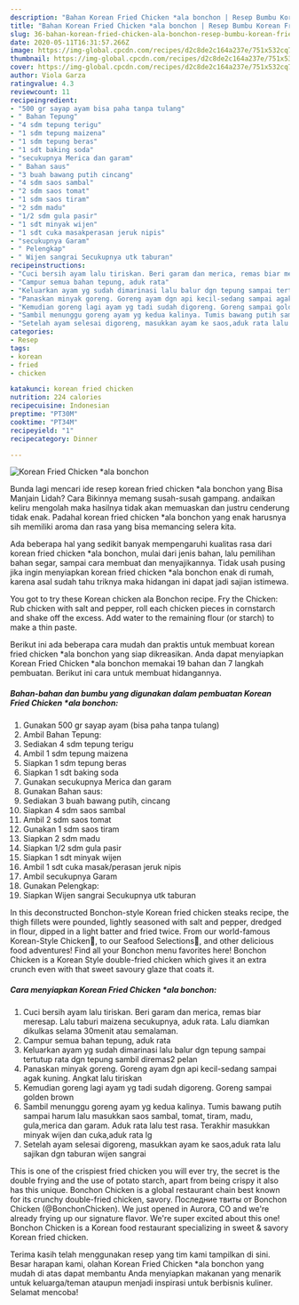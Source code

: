 ```yaml
---
description: "Bahan Korean Fried Chicken *ala bonchon | Resep Bumbu Korean Fried Chicken *ala bonchon Yang Enak Dan Mudah"
title: "Bahan Korean Fried Chicken *ala bonchon | Resep Bumbu Korean Fried Chicken *ala bonchon Yang Enak Dan Mudah"
slug: 36-bahan-korean-fried-chicken-ala-bonchon-resep-bumbu-korean-fried-chicken-ala-bonchon-yang-enak-dan-mudah
date: 2020-05-11T16:31:57.266Z
image: https://img-global.cpcdn.com/recipes/d2c8de2c164a237e/751x532cq70/korean-fried-chicken-ala-bonchon-foto-resep-utama.jpg
thumbnail: https://img-global.cpcdn.com/recipes/d2c8de2c164a237e/751x532cq70/korean-fried-chicken-ala-bonchon-foto-resep-utama.jpg
cover: https://img-global.cpcdn.com/recipes/d2c8de2c164a237e/751x532cq70/korean-fried-chicken-ala-bonchon-foto-resep-utama.jpg
author: Viola Garza
ratingvalue: 4.3
reviewcount: 11
recipeingredient:
- "500 gr sayap ayam bisa paha tanpa tulang"
- " Bahan Tepung"
- "4 sdm tepung terigu"
- "1 sdm tepung maizena"
- "1 sdm tepung beras"
- "1 sdt baking soda"
- "secukupnya Merica dan garam"
- " Bahan saus"
- "3 buah bawang putih cincang"
- "4 sdm saos sambal"
- "2 sdm saos tomat"
- "1 sdm saos tiram"
- "2 sdm madu"
- "1/2 sdm gula pasir"
- "1 sdt minyak wijen"
- "1 sdt cuka masakperasan jeruk nipis"
- "secukupnya Garam"
- " Pelengkap"
- " Wijen sangrai Secukupnya utk taburan"
recipeinstructions:
- "Cuci bersih ayam lalu tiriskan. Beri garam dan merica, remas biar meresap. Lalu taburi maizena secukupnya, aduk rata. Lalu diamkan dikulkas selama 30menit atau semalaman."
- "Campur semua bahan tepung, aduk rata"
- "Keluarkan ayam yg sudah dimarinasi lalu balur dgn tepung sampai tertutup rata dgn tepung sambil diremas2 pelan"
- "Panaskan minyak goreng. Goreng ayam dgn api kecil-sedang sampai agak kuning. Angkat lalu tiriskan"
- "Kemudian goreng lagi ayam yg tadi sudah digoreng. Goreng sampai golden brown"
- "Sambil menunggu goreng ayam yg kedua kalinya. Tumis bawang putih sampai harum lalu masukkan saos sambal, tomat, tiram, madu, gula,merica dan garam. Aduk rata lalu test rasa. Terakhir masukkan minyak wijen dan cuka,aduk rata lg"
- "Setelah ayam selesai digoreng, masukkan ayam ke saos,aduk rata lalu sajikan dgn taburan wijen sangrai"
categories:
- Resep
tags:
- korean
- fried
- chicken

katakunci: korean fried chicken 
nutrition: 224 calories
recipecuisine: Indonesian
preptime: "PT30M"
cooktime: "PT34M"
recipeyield: "1"
recipecategory: Dinner

---
```



![Korean Fried Chicken *ala bonchon](https://img-global.cpcdn.com/recipes/d2c8de2c164a237e/751x532cq70/korean-fried-chicken-ala-bonchon-foto-resep-utama.jpg)

Bunda lagi mencari ide resep korean fried chicken *ala bonchon yang Bisa Manjain Lidah? Cara Bikinnya memang susah-susah gampang. andaikan keliru mengolah maka hasilnya tidak akan memuaskan dan justru cenderung tidak enak. Padahal korean fried chicken *ala bonchon yang enak harusnya sih memiliki aroma dan rasa yang bisa memancing selera kita.

Ada beberapa hal yang sedikit banyak mempengaruhi kualitas rasa dari korean fried chicken *ala bonchon, mulai dari jenis bahan, lalu pemilihan bahan segar, sampai cara membuat dan menyajikannya. Tidak usah pusing jika ingin menyiapkan korean fried chicken *ala bonchon enak di rumah, karena asal sudah tahu triknya maka hidangan ini dapat jadi sajian istimewa.

You got to try these Korean chicken ala Bonchon recipe. Fry the Chicken: Rub chicken with salt and pepper, roll each chicken pieces in cornstarch and shake off the excess. Add water to the remaining flour (or starch) to make a thin paste.


Berikut ini ada beberapa cara mudah dan praktis untuk membuat korean fried chicken *ala bonchon yang siap dikreasikan. Anda dapat menyiapkan Korean Fried Chicken *ala bonchon memakai 19 bahan dan 7 langkah pembuatan. Berikut ini cara untuk membuat hidangannya.

<!--inarticleads1-->

##### Bahan-bahan dan bumbu yang digunakan dalam pembuatan Korean Fried Chicken *ala bonchon:

1. Gunakan 500 gr sayap ayam (bisa paha tanpa tulang)
1. Ambil  Bahan Tepung:
1. Sediakan 4 sdm tepung terigu
1. Ambil 1 sdm tepung maizena
1. Siapkan 1 sdm tepung beras
1. Siapkan 1 sdt baking soda
1. Gunakan secukupnya Merica dan garam
1. Gunakan  Bahan saus:
1. Sediakan 3 buah bawang putih, cincang
1. Siapkan 4 sdm saos sambal
1. Ambil 2 sdm saos tomat
1. Gunakan 1 sdm saos tiram
1. Siapkan 2 sdm madu
1. Siapkan 1/2 sdm gula pasir
1. Siapkan 1 sdt minyak wijen
1. Ambil 1 sdt cuka masak/perasan jeruk nipis
1. Ambil secukupnya Garam
1. Gunakan  Pelengkap:
1. Siapkan  Wijen sangrai Secukupnya utk taburan


In this deconstructed Bonchon-style Korean fried chicken steaks recipe, the thigh fillets were pounded, lightly seasoned with salt and pepper, dredged in flour, dipped in a light batter and fried twice. From our world-famous Korean-Style Chicken🍗, to our Seafood Selections󾥿, and other delicious food adventures! Find all your Bonchon menu favorites here! Bonchon Chicken is a Korean Style double-fried chicken which gives it an extra crunch even with that sweet savoury glaze that coats it. 

<!--inarticleads2-->

##### Cara menyiapkan Korean Fried Chicken *ala bonchon:

1. Cuci bersih ayam lalu tiriskan. Beri garam dan merica, remas biar meresap. Lalu taburi maizena secukupnya, aduk rata. Lalu diamkan dikulkas selama 30menit atau semalaman.
1. Campur semua bahan tepung, aduk rata
1. Keluarkan ayam yg sudah dimarinasi lalu balur dgn tepung sampai tertutup rata dgn tepung sambil diremas2 pelan
1. Panaskan minyak goreng. Goreng ayam dgn api kecil-sedang sampai agak kuning. Angkat lalu tiriskan
1. Kemudian goreng lagi ayam yg tadi sudah digoreng. Goreng sampai golden brown
1. Sambil menunggu goreng ayam yg kedua kalinya. Tumis bawang putih sampai harum lalu masukkan saos sambal, tomat, tiram, madu, gula,merica dan garam. Aduk rata lalu test rasa. Terakhir masukkan minyak wijen dan cuka,aduk rata lg
1. Setelah ayam selesai digoreng, masukkan ayam ke saos,aduk rata lalu sajikan dgn taburan wijen sangrai


This is one of the crispiest fried chicken you will ever try, the secret is the double frying and the use of potato starch, apart from being crispy it also has this unique. Bonchon Chicken is a global restaurant chain best known for its crunchy double-fried chicken, savory. Последние твиты от Bonchon Chicken (@BonchonChicken). We just opened in Aurora, CO and we&#39;re already frying up our signature flavor. We&#39;re super excited about this one! Bonchon Chicken is a Korean food restaurant specializing in sweet &amp; savory Korean fried chicken. 

Terima kasih telah menggunakan resep yang tim kami tampilkan di sini. Besar harapan kami, olahan Korean Fried Chicken *ala bonchon yang mudah di atas dapat membantu Anda menyiapkan makanan yang menarik untuk keluarga/teman ataupun menjadi inspirasi untuk berbisnis kuliner. Selamat mencoba!
